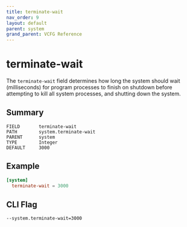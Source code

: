 ```yaml
---
title: terminate-wait
nav_order: 9
layout: default
parent: system
grand_parent: VCFG Reference
---
```


# terminate-wait

The `terminate-wait` field determines how long the system should wait (milliseconds) for program processes to finish on shutdown before attempting to kill all system processes, and shutting down the system.

## Summary

```
FIELD       terminate-wait
PATH        system.terminate-wait
PARENT      system
TYPE        Integer
DEFAULT     3000
```

## Example

```toml
[system]
  terminate-wait = 3000
```

## CLI Flag

```
--system.terminate-wait=3000
```
